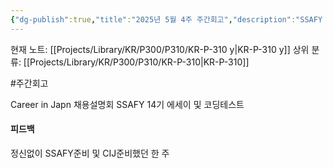 ```yaml
---
{"dg-publish":true,"title":"2025년 5월 4주 주간회고","description":"SSAFY 및 CIJ준비","permalink":"/projects/library/kr/p300/p310/kr-p-310-y/","dgPassFrontmatter":true,"noteIcon":"0","created":"2025-05-26T10:38:54.413+09:00","updated":"2025-05-26T16:31:23.091+09:00"}
---
```


현재 노트: [[Projects/Library/KR/P300/P310/KR-P-310 y\|KR-P-310 y]] 
상위 분류: [[Projects/Library/KR/P300/P310/KR-P-310\|KR-P-310]]

#주간회고


Career in Japn 채용설명회
SSAFY 14기 에세이 및 코딩테스트


#### 피드백
정신없이 SSAFY준비 및 CIJ준비했던 한 주

